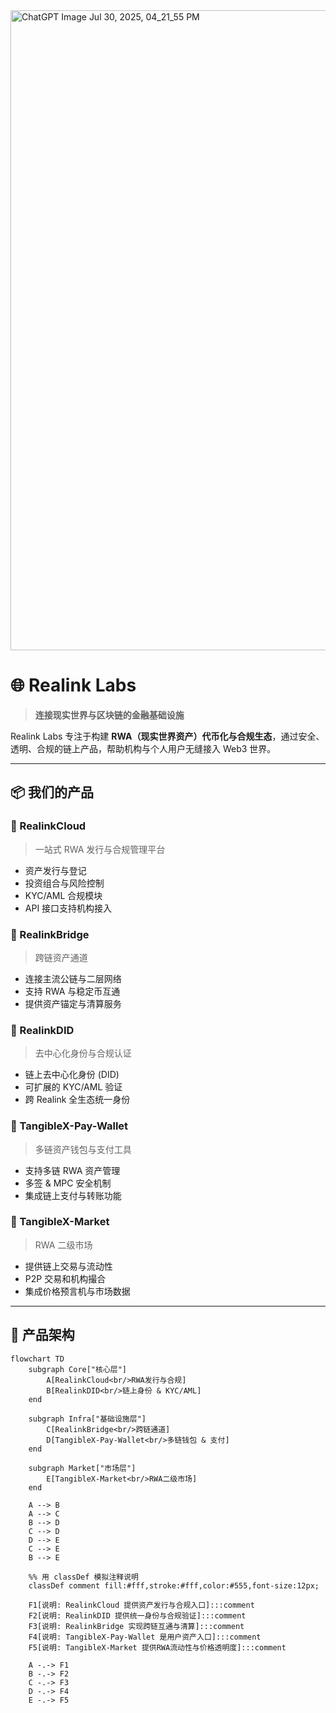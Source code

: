 
<img width="1024" height="1024" alt="ChatGPT Image Jul 30, 2025, 04_21_55 PM" src="https://github.com/user-attachments/assets/b0210bd0-b2f7-4a09-8112-5c231df22daa" />

# 🌐 Realink Labs

> **连接现实世界与区块链的金融基础设施**

Realink Labs 专注于构建 **RWA（现实世界资产）代币化与合规生态**，通过安全、透明、合规的链上产品，帮助机构与个人用户无缝接入 Web3 世界。

---

## 📦 我们的产品

### 🔹 RealinkCloud
> 一站式 RWA 发行与合规管理平台  
- 资产发行与登记  
- 投资组合与风险控制  
- KYC/AML 合规模块  
- API 接口支持机构接入  

### 🔹 RealinkBridge
> 跨链资产通道  
- 连接主流公链与二层网络  
- 支持 RWA 与稳定币互通  
- 提供资产锚定与清算服务  

### 🔹 RealinkDID
> 去中心化身份与合规认证  
- 链上去中心化身份 (DID)  
- 可扩展的 KYC/AML 验证  
- 跨 Realink 全生态统一身份  

### 🔹 TangibleX-Pay-Wallet
> 多链资产钱包与支付工具  
- 支持多链 RWA 资产管理  
- 多签 & MPC 安全机制  
- 集成链上支付与转账功能  

### 🔹 TangibleX-Market
> RWA 二级市场  
- 提供链上交易与流动性  
- P2P 交易和机构撮合  
- 集成价格预言机与市场数据  

---

## 🔗 产品架构

```mermaid
flowchart TD
    subgraph Core["核心层"]
        A[RealinkCloud<br/>RWA发行与合规]
        B[RealinkDID<br/>链上身份 & KYC/AML]
    end

    subgraph Infra["基础设施层"]
        C[RealinkBridge<br/>跨链通道]
        D[TangibleX-Pay-Wallet<br/>多链钱包 & 支付]
    end

    subgraph Market["市场层"]
        E[TangibleX-Market<br/>RWA二级市场]
    end

    A --> B
    A --> C
    B --> D
    C --> D
    D --> E
    C --> E
    B --> E

    %% 用 classDef 模拟注释说明
    classDef comment fill:#fff,stroke:#fff,color:#555,font-size:12px;

    F1[说明: RealinkCloud 提供资产发行与合规入口]:::comment
    F2[说明: RealinkDID 提供统一身份与合规验证]:::comment
    F3[说明: RealinkBridge 实现跨链互通与清算]:::comment
    F4[说明: TangibleX-Pay-Wallet 是用户资产入口]:::comment
    F5[说明: TangibleX-Market 提供RWA流动性与价格透明度]:::comment

    A -.-> F1
    B -.-> F2
    C -.-> F3
    D -.-> F4
    E -.-> F5
